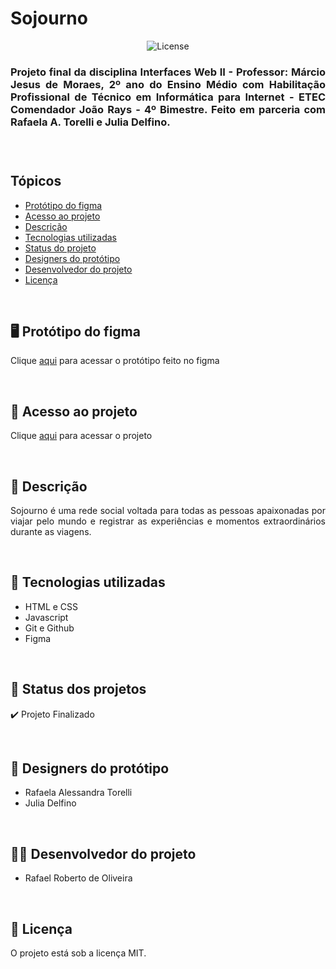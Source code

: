 # Sojourno

<p align="center">
  <img alt="License" src="https://img.shields.io/static/v1?label=license&message=MIT&color=49AA26&labelColor=000000">
</p>


<h3 align="justify">Projeto final da disciplina Interfaces Web II - Professor: Márcio Jesus de Moraes, 2º ano do Ensino Médio com Habilitação Profissional de Técnico em Informática para Internet - ETEC Comendador João Rays - 4º Bimestre. Feito em parceria com <strong>Rafaela A. Torelli</strong> e <strong>Julia Delfino</strong>.
<h3>

<br>

## Tópicos
- [Protótipo do figma](#figma)
- [Acesso ao projeto](#acesso)
- [Descrição](#desc)
- [Tecnologias utilizadas](#tec)
- [Status do projeto](#status)  
- [Designers do protótipo](#design)
- [Desenvolvedor do projeto](#dev)
- [Licença](#license)

<br>

<h2 id="figma">🖥️ Protótipo do figma</h2>

Clique [aqui](https://www.figma.com/file/mrc1K1noEniX4P9GxeHkpY/Projeto---Mobile%2FInterfaces?type=design&node-id=0%3A1&mode=design&t=TeoSJYYlwejtAOHX-1) para acessar o protótipo feito no figma

<br>

<h2 id="acesso">🔗 Acesso ao projeto</h2>

Clique [aqui](https://fel1324.github.io/Sojourno/) para acessar o projeto

<br>

<h2 id="desc">🧳 Descrição</h2>

<p align="justify">
    Sojourno é uma rede social voltada para todas as pessoas apaixonadas por viajar pelo mundo e registrar as experiências e momentos extraordinários durante as viagens.
</p>

<br>

<h2 id="tec">🚀 Tecnologias utilizadas</h2>

* HTML e CSS
* Javascript
* Git e Github
* Figma

<br>

<h2 id="status">🚧 Status dos projetos</h2>

✔️ Projeto Finalizado

<br>

<h2 id="design">🎨 Designers do protótipo</h2>

* Rafaela Alessandra Torelli
* Julia Delfino

<br>

<h2 id="dev">👨‍💻 Desenvolvedor do projeto</h2>

* Rafael Roberto de Oliveira

<br>

<h2 id="license">📝 Licença</h2>

O projeto está sob a licença MIT.

